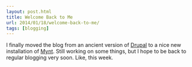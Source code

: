 ```yaml
---
layout: post.html
title: Welcome Back to Me
url: 2014/01/18/welcome-back-to-me/
tags: [blogging]
---
```


I finally moved the blog from an ancient version of [Drupal](http://www.drupal.org) to a nice new installation of [Mynt](http://mynt.mirroredwhite.com/). Still working on some things, but I hope to be back to regular blogging very soon. Like, this week. 
